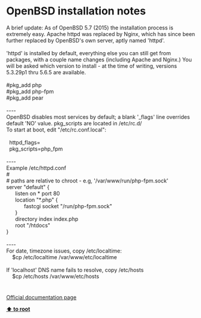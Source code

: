 # OpenBSD installation notes




<div class="phpcode"><span class="html">
A brief update: As of OpenBSD 5.7 (2015) the installation process is extremely easy. Apache httpd was replaced by Nginx, which has since been further replaced by OpenBSD&apos;s own server, aptly named &apos;httpd&apos;. <br><br>&apos;httpd&apos; is installed by default, everything else you can still get from packages, with a couple name changes (including Apache and Nginx.) You will be asked which version to install - at the time of writing, versions 5.3.29p1 thru 5.6.5 are available.<br><br>#pkg_add php<br>#pkg_add php-fpm<br>#pkg_add pear<br><br>----<br>OpenBSD disables most services by default; a blank &apos;_flags&apos; line overrides default &apos;NO&apos; value. pkg_scripts are located in /etc/rc.d/<br>To start at boot, edit &quot;/etc/rc.conf.local&quot;:<br><br>&#xA0; httpd_flags=<br>&#xA0; pkg_scripts=php_fpm<br><br>----<br>Example /etc/httpd.conf<br>#<br># paths are relative to chroot - e.g, &apos;/var/www/run/php-fpm.sock&apos;<br>server &quot;default&quot; {<br>&#xA0; &#xA0; &#xA0; listen on * port 80<br>&#xA0; &#xA0; &#xA0; location &quot;*.php&quot; {<br>&#xA0; &#xA0; &#xA0; &#xA0; &#xA0; &#xA0; fastcgi socket &quot;/run/php-fpm.sock&quot;<br>&#xA0; &#xA0; &#xA0; }<br>&#xA0; &#xA0; &#xA0; directory index index.php<br>&#xA0; &#xA0; &#xA0; root &quot;/htdocs&quot;<br>}<br><br>----<br>For date, timezone issues, copy /etc/localtime:<br>&#xA0; &#xA0; $cp /etc/localtime /var/www/etc/localtime<br><br>If &apos;localhost&apos; DNS name fails to resolve, copy /etc/hosts<br>&#xA0; &#xA0; $cp /etc/hosts /var/www/etc/hosts</span>
</div>
  

#

[Official documentation page](https://www.php.net/manual/en/install.unix.openbsd.php)

**[⬆ to root](/)**